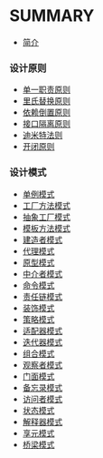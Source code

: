 # SUMMARY

* [简介](README.md)

### 设计原则

* [单一职责原则](principles/srp.md)
* [里氏替换原则](principles/lsp.md)
* [依赖倒置原则](principles/dip.md)
* [接口隔离原则](principles/isp.md)
* [迪米特法则](principles/lod.md)
* [开闭原则](principles/ocp.md)

### 设计模式

* [单例模式](patterns/singleton-pattern.md)
* [工厂方法模式]()
* [抽象工厂模式]()
* [模板方法模式]()
* [建造者模式]()
* [代理模式]()
* [原型模式]()
* [中介者模式]()
* [命令模式]()
* [责任链模式]()
* [装饰模式]()
* [策略模式]()
* [适配器模式]()
* [迭代器模式]()
* [组合模式]()
* [观察者模式]()
* [门面模式]()
* [备忘录模式]()
* [访问者模式]()
* [状态模式]()
* [解释器模式]()
* [享元模式]()
* [桥梁模式]()

